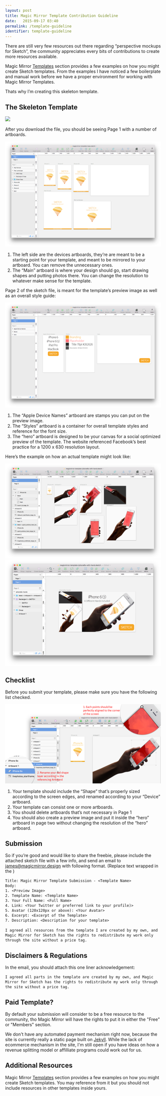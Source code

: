 ```yaml
---
layout: post
title: Magic Mirror Template Contribution Guideline
date:   2015-09-17 03:40
permalink: /template-guideline
identifier: template-guideline
---
```


There are still very few resources out there regarding “perspective mockups for Sketch”, the community appreciates every bits of contributions to create more resources available.

Magic Mirror [Templates](/templates) section provides a few examples on how you might create Sketch templates. From the examples I have noticed a few boilerplate and manual work before we have a proper environment for working with Magic Mirror Templates.

Thats why I’m creating this skeleton template.

## The Skeleton Template

[![](/images/download-sketch.png)]()

After you download the file, you should be seeing Page 1 with a number of artboards.

![](/images/skeleton-page1.png)

1. The left side are the devices artboards, they’re are meant to be a starting point for your template, and meant to be mirrored to your artboard. You can remove the unnecessary ones.
2. The “Main” artboard is where your design should go, start drawing shapes and putting photos there. You can change the resolution to whatever make sense for the template.

Page 2 of the sketch file, is meant for the template’s preview image as well as an overall style guide:

![](/images/skeleton-page2.png)

1. The “Apple Device Names” artboard are stamps you can put on the preview image.
2. The “Styles” artboard is a container for overall template styles and reference for the font size.
3. The “hero” artboard is designed to be your canvas for a social optimized preview of the template. The website referenced Facebook’s best practice for a 1200 x 630 resolution layout.

Here’s the example on how an actual template might look like:

![](/images/skeleton-example-page1.png)
![](/images/skeleton-example-page2.png)

## Checklist

Before you submit your template, please make sure you have the following list checked.

![](/images/skeleton-requirement.png)

1. Your template should include the “Shape” that’s properly sized according to the screen edges, and renamed according to your “Device” artboard.
2. Your template can consist one or more artboards.
3. You should delete artboards that’s not necessary in Page 1
4. You should also create a preview image and put it inside the “hero” artboard in page two without changing the resolution of the “hero” artboard.

## Submission

So if you’re good and would like to share the freebie, please include the attached sketch file with a few info, and send an email to [james@magicmirror.design](mailto:james@magicmirror.design) with following format. (Replace text wrapped in the <brackets>)

```
Title: Magic Mirror Template Submission - <Template Name>
Body:
1. <Preview Image>
2. Template Name: <Template Name>
3. Your Full Name: <Full Name>
4. Link: <Your Twitter or preferred link to your profile)>
5. Avatar (120x120px or above): <Your Avatar>
6. Excerpt: <Excerpt of the Template>
7. Description: <Description for your template>

I agreed all resources from the template I are created by my own, and Magic Mirror for Sketch has the rights to redistribute my work only through the site without a price tag.

```

## Disclaimers & Regulations

In the email, you should attach this one liner acknowledgement:

```
I agreed all parts in the template are created by my own, and Magic Mirror for Sketch has the rights to redistribute my work only through the site without a price tag.
```

## Paid Template?

By default your submission will consider to be a free resource to the community, tho Magic Mirror will have the rights to put it in either the "Free" or "Members" section.

We don't have any automated payment mechanism right now, because the site is currently really a static page built on [Jekyll](https://jekyllrb.com). While the lack of ecommerce mechanism in the site, I'm still open if you have ideas on how a revenue splitting model or affilliate programs could work out for us.

## Additional Resources

Magic Mirror [Templates](http://magicmirror.design/templates) section provides a few examples on how you might create Sketch templates. You may reference from it but you should not include resources in other templates inside yours.
